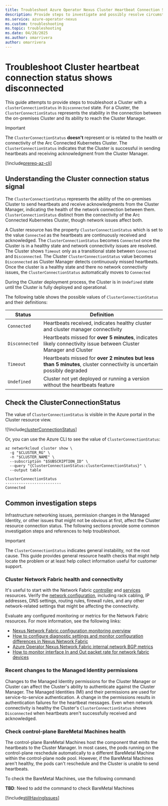 ```yaml
---
title: Troubleshoot Azure Operator Nexus Cluster Heartbeat Connection Status shows Disconnected
description: Provide steps to investigate and possibly resolve circumstances that are preventing the Cluster from sending heartbeats to the Cluster Manager.
ms.service: azure-operator-nexus
ms.custom: troubleshooting
ms.topic: troubleshooting
ms.date: 04/28/2025
ms.author: omarrivera
author: omarrivera
---
```


# Troubleshoot Cluster heartbeat connection status shows disconnected

This guide attempts to provide steps to troubleshoot a Cluster with a `clusterConnectionStatus` in `Disconnected` state.
For a Cluster, the `ClusterConnectionStatus` represents the stability in the connection between the on-premises Cluster and its ability to reach the Cluster Manager.

> [!IMPORTANT]
> The `ClusterConnectionStatus` **doesn't** represent or is related to the health or connectivity of the Arc Connected Kubernetes Cluster.
> The `ClusterConnectionStatus` indicates that the Cluster is successful in sending heartbeats and receiving acknowledgment from the Cluster Manager.

[!include[prereq-az-cli](./includes/baremetal-machines/prerequisites-azure-cli-bare-metal-machine-actions.md)]

## Understanding the Cluster connection status signal

The `ClusterConnectionStatus` represents the ability of the on-premises Cluster to send heartbeats and receive acknowledgments from the Cluster Manager, indicating the health of the network connection between them.
`ClusterConnectionStatus` distinct from the connectivity of the Arc Connected Kubernetes Cluster, though network issues affect both.

A Cluster resource has the property `ClusterConnectionStatus` which is set to the value `Connected` as the heartbeats are continuously received and acknowledged.
The `ClusterConnectionStatus` becomes `Connected` once the Cluster is in a healthy state and network connectivity issues are resolved.
The Cluster shows `Timeout` only as a transitional state between `Connected` and `Disconnected`.
The Cluster `ClusterConnectionStatus` value becomes `Disconnected` as Cluster Manager detects continuously missed heartbeats.
Once the cluster is a healthy state and there no network connectivity issues, the `ClusterConnectionStatus` automatically moves to `Connected`

During the Cluster deployment process, the Cluster is in `Undefined` state until the Cluster is fully deployed and operational.

The following table shows the possible values of `ClusterConnectionStatus` and their definitions:

| Status         | Definition                                                                                                            |
|----------------|-----------------------------------------------------------------------------------------------------------------------|
| `Connected`    | Heartbeats received, indicates healthy cluster and cluster manager connectivity                                       |
| `Disconnected` | Heartbeats missed for __over 5 minutes__, indicates likely connectivity issue between Cluster Manager and Cluster     |
| `Timeout`      | Heartbeats missed for __over 2 minutes but less than 5 minutes__, cluster connectivity is uncertain possibly degraded |
| `Undefined`    | Cluster not yet deployed or running a version without the heartbeats feature                                          |

## Check the ClusterConnectionStatus

The value of `ClusterConnectionStatus` is visible in the Azure portal in the Cluster resource view.

![!include[clusterConnectionStatus](./includes/cluster-connection-status.md)]

Or, you can use the Azure CLI to see the value of `ClusterConnectionStatus`:

```azurecli
az networkcloud cluster show \
  -g "$CLUSTER_RG" \
  -n "$CLUSTER_NAME" \
  --subscription "$SUBSCRIPTION_ID" \
  --query "{ClusterConnectionStatus:clusterConnectionStatus}" \
  --output table

ClusterConnectionStatus
-------------------------
Connected
```

## Common investigation steps

Infrastructure networking issues, permission changes in the Managed Identity, or other issues that might not be obvious at first, affect the Cluster resource connection status.
The following sections provide some common investigation steps and references to help troubleshoot.

> [!IMPORTANT]
> The `ClusterConnectionStatus` indicates general instability, not the root cause.
> This guide provides general resource health checks that might help locate the problem or at least help collect information useful for customer support.

### Cluster Network Fabric health and connectivity

It's useful to start with the Network Fabric [controller][Network Fabric Controller] and [services][Network Fabric Services] resources.
Verify the [network configuration][How to Configure Network Fabric], including rack cabling, IP addresses, DNS settings, routing rules, firewall rules, and any other network-related settings that might be affecting the connectivity.

[How to Configure Network Fabric]: https://learn.microsoft.com/en-us/azure/operator-nexus/howto-configure-network-fabric
[Network Fabric Controller]: https://learn.microsoft.com/en-us/azure/operator-nexus/concepts-network-fabric-controller
[Network Fabric Services]: https://learn.microsoft.com/en-us/azure/operator-nexus/concepts-network-fabric-services

Evaluate any configured monitoring or metrics for the Network Fabric resources.
For more information, see the following links:

- [Nexus Network Fabric configuration monitoring overview](https://learn.microsoft.com/en-us/azure/operator-nexus/concepts-network-fabric-configuration-monitoring)
- [How to configure diagnostic settings and monitor configuration differences in Nexus Network Fabric](https://learn.microsoft.com/en-us/azure/operator-nexus/howto-configure-diagnostic-settings-monitor-configuration-differences)
- [Azure Operator Nexus Network Fabric internal network BGP metrics](https://learn.microsoft.com/en-us/azure/operator-nexus/concepts-internal-network-bgp-metrics)
- [How to monitor interface In and Out packet rate for network fabric devices](https://learn.microsoft.com/en-us/azure/operator-nexus/howto-monitor-interface-packet-rate)

### Recent changes to the Managed Identity permissions

Changes to the Managed Identity permissions for the Cluster Manager or Cluster can affect the Cluster's ability to authenticate against the Cluster Manager.
The Managed Identities (MI) and their permissions are used for service-to-service authentication.
A change in the permissions results in authentication failures for the heartbeat messages.
Even when network connectivity is healthy the Cluster's `ClusterConnectionStatus` shows `Disconnected` when heartbeats aren't successfully received and acknowledged.

### Check control-plane BareMetal Machines health

The control-plane BareMetal Machines host the component that emits the heartbeats to the Cluster Manager.
In most cases, the pods running on the control-plane reschedule automatically to a different BareMetal Machine within the control-plane node pool.
However, if the BareMetal Machines aren't healthy, the pods can't reschedule and the Cluster is unable to send heartbeats.

To check the BareMetal Machines, use the following command:

**TBD**: Need to add the command to check BareMetal Machines

[!include[stillHavingIssues](./includes/contact-support.md)]
